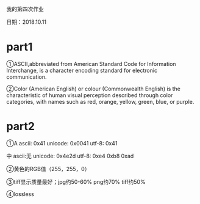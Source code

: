 我的第四次作业

日期：2018.10.11

# part1
①ASCII,abbreviated from American Standard Code for Information Interchange, is a character encoding standard for electronic communication.

②Color (American English) or colour (Commonwealth English) is the characteristic of human visual perception described through color categories, with names such as red, orange, yellow, green, blue, or purple.

# part2
①A ascii: 0x41 unicode: 0x0041 utf-8: 0x41

 中 ascii:无 unicode: 0x4e2d utf-8: 0xe4 0xb8 0xad

②黄色的RGB值（255，255，0）

③tiff显示质量最好；jpg约50-60% png约70% tiff约50%



④lossless